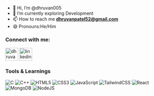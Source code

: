 - 👋 Hi, I’m @dhruvan005
- 🌱 I’m currently exploring Development
- 📫 How to reach me **dhruvanpatel52@gmail.com**
- 😄 Pronouns:He/Him

<h3 align="left">Connect with me:</h3>
<p align="left">

<a href="https://x.com/PatelDhruvan4" target="blank"><img align="center" src="https://img.icons8.com/ios-filled/50/twitterx.png" alt="dhruvan" height="40" width="40" /></a>
<a href="https://www.linkedin.com/in/dhruvan-patel/" target="blank"><img align="center" style="background-color:#ffffff" src="https://img.icons8.com/fluency/50/linkedin.png" alt="linkedin" height="40" width="40" /></a>
</p>
<h3 align="left">Tools & Learnings </h3>

  ![C](https://img.shields.io/badge/c-%2300599C.svg?style=for-the-badge&logo=c&logoColor=white)
  ![C++](https://img.shields.io/badge/c++-%2300599C.svg?style=for-the-badge&logo=c%2B%2B&logoColor=white)
  ![HTML5](https://img.shields.io/badge/html5-%23E34F26.svg?style=for-the-badge&logo=html5&logoColor=white)
  ![CSS3](https://img.shields.io/badge/css3-%231572B6.svg?style=for-the-badge&logo=css3&logoColor=white)
  ![JavaScript](https://img.shields.io/badge/javascript-%23323330.svg?style=for-the-badge&logo=javascript&logoColor=%23F7DF1E)
  ![TailwindCSS](https://img.shields.io/badge/tailwindcss-%2338B2AC.svg?style=for-the-badge&logo=tailwind-css&logoColor=white)
  ![React](https://img.shields.io/badge/react-%2320232a.svg?style=for-the-badge&logo=react&logoColor=%2361DAFB)
  ![MongoDB](https://img.shields.io/badge/MongoDB-%234ea94b.svg?style=for-the-badge&logo=mongodb&logoColor=white)
  ![NodeJS](https://img.shields.io/badge/node.js-6DA55F?style=for-the-badge&logo=node.js&logoColor=white)

